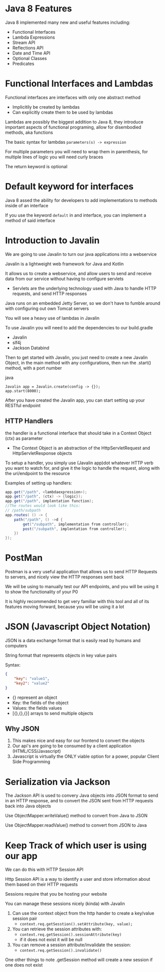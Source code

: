 # Java 8 Features

Java 8 implemented many new and useful features including:
- Functional Interfaces
- Lambda Expressions
- Stream API
- Reflections API
- Date and Time API
- Optional Classes
- Predicates

# Functional Interfaces and Lambdas

Functional interfaces are interfaces with only one abstract method

- Implicitily be created by lambdas
- Can explicitly create them to be used by lambdas

Lambdas are possibly the biggest addition to Java 8, they introduce important aspects of functional programing, allow for disembodied methods, aka functions

The basic syntax for lambdas `parameters(s) -> expression`

For multiple parameters you will need to wrap them in parenthesis, for multiple lines of logic you will need curly braces

The return keyword is optional

# Default keyword for interfaces

Java 8 assed the ability for developers to add implementations to methods inside of an interface

If you use the keyword `default` in and interface, you can implement a method of said interface

# Introduction to Javalin

We are going to use Javalin to turn our java applications into a webservice

Javalin is a lightweight web framework for Java and Kotlin

It allows us to create a webservice, and allow users to send and receive data from our service without having to configure servlets
- Servlets are the underlying technology used with Java to handle HTTP requests, and send HTTP responses

Java runs on an embedded Jetty Server, so we don't have to fumble around with configuring out own Tomcat servers

You will see a heavy use of lambdas in Javalin

To use Javalin you will need to add the dependencies to our build.gradle
- Javalin
- slf4j
- Jackson Databind

Then to get started with Javalin, you just need to create a new Javalin Object, in the main method with any configurations, then run the .start() method, with a port number

java
```
Javalin app = Javalin.create(config -> {});
app.start(8000);
```

After you have created the Javalin app, you can start setting up your RESTful endpoint

## HTTP Handlers
the handler is a functional interface that should take in a Context Object (ctx) as parameter
- The Context Object is an abstraction of the HttpServletRequest and HttpServletResponse objects

To setup a handler, you simply use (Javalin app)dot whatever HTTP verb you want to watch for, and give it the logic to handle the request, along with the uri/endpoint to the resource

Examples of setting up handlers:


```java
app.get("/path", <lambdaexpression>);
app.get("/path", (ctx) -> {logic});
app.get("/path", implentation function);
//The routes would look like this:
// /path/subpath
app.routes( () -> {
    path("/path", () ->d {
        get("/subpath", implementation from controller);
        post("/subpath", implentation from controller);
    })
});
```

# PostMan

Postman is a very useful application that allows us to send HTTP Requests to servers, and nicely view the HTTP responses sent back

We will be using to manually test our API endpoints, and you will be using it to show the functionality of your P0

It is highly recommended to get very familiar with this tool and all of its features moving forward, because you will be using it a lot

# JSON (Javascript Object Notation)

JSON is a data exchange format that is easily read by humans and computers

String format that represents objects in key value pairs

Syntax:

```json
{
    "key": "value1",
    "key2": "value2"
}
```
- {} represent an object
- Key: the fields of the object
- Values: the fields values
- [{},{},{}] arrays to send multiple objects

## Why JSON
1. This makes nice and easy for our frontend to convert the objects
2. Our api's are going to be consumed by a client application (HTML/CSS/Javascript)
3. Javascript is virtually the ONLY viable option for a power, popular Client Side Programming

# Serialization via Jackson

The Jackson API is used to convery Java objects into JSON format to send in an HTTP response, and to convert the JSON sent from HTTP requests back into Java objects

Use ObjectMapper.writeValue() method to convert from Java to JSON

Use ObjectMapper.readValue() method to convert from JSON to Java

# Keep Track of which user is using our app

We can do this with HTTP Session API

Http Session API is a way to identify a user and store information about them based on their HTTP requests

Sessions require that you be hosting your website

You can manage these sessions nicely (kinda) with Javalin

1. Can use the context object from the http hander to create a key/value session pair
    - `context.req.getSesstion().setAttribute(key, value);`
2. You can retrieve the session attributes with:
    - `context.req.getSession().sessionAttribute(key)`
    - if it does not exist it will be null
3. You can remove a session attribute/invalidate the session:
    - `context.req.getSession().invalidate()`

One other things to note .getSession method will create a new session if one does not exist


